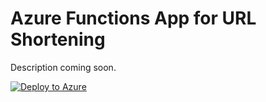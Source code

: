 # Azure Functions App for URL Shortening

Description coming soon.

[![Deploy to Azure](http://azuredeploy.net/deploybutton.png)](https://jlik.me/50)
